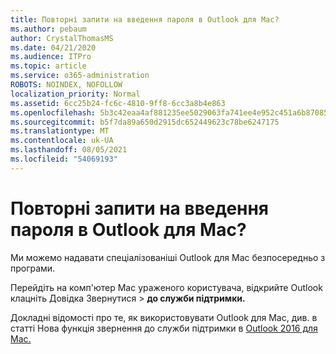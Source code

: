 ```yaml
---
title: Повторні запити на введення пароля в Outlook для Mac?
ms.author: pebaum
author: CrystalThomasMS
ms.date: 04/21/2020
ms.audience: ITPro
ms.topic: article
ms.service: o365-administration
ROBOTS: NOINDEX, NOFOLLOW
localization_priority: Normal
ms.assetid: 6cc25b24-fc6c-4810-9ff8-6cc3a8b4e863
ms.openlocfilehash: 5b3c42eaa4af881235ee5029063fa741ee4e952c451a6b87085f2294d2cd3f71
ms.sourcegitcommit: b5f7da89a650d2915dc652449623c78be6247175
ms.translationtype: MT
ms.contentlocale: uk-UA
ms.lasthandoff: 08/05/2021
ms.locfileid: "54069193"
---
```

# <a name="experiencing-repeated-password-prompts-in-outlook-for-mac"></a>Повторні запити на введення пароля в Outlook для Mac?

Ми можемо надавати спеціалізованіші Outlook для Mac безпосередньо з програми.
  
Перейдіть на комп'ютер Mac ураженого користувача, відкрийте  Outlook клацніть Довідка Звернутися \> **до служби підтримки.**
  
Докладні відомості про те, як використовувати Outlook для Mac, див. в статті Нова функція звернення до служби підтримки в [Outlook 2016 для Mac.](https://answers.microsoft.com/msoffice/forum/msoffice_outlook-mso_mac-mso_mac2016/new-contact-support-feature-in-outlook-2016-for/d4fc21c4-25e2-4e10-b943-1fba6542b517)
  

